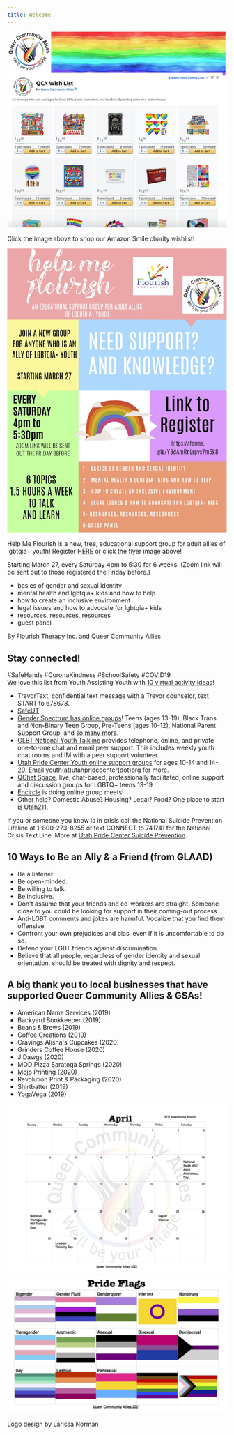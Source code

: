 ```yaml
---
title: Welcome
--- 
```


[![shop our wishlist](files/qcawishsmile.jpg)](https://smile.amazon.com/hz/charitylist/ls/MX3B3PFF8BI8/ref=smi_ext_lnk_lcl_cl)

Click the image above to shop our Amazon Smile charity wishlist! 

[![coming up](files/HelpMeFlourishFlyercommunity.jpg)](https://docs.google.com/forms/d/e/1FAIpQLSem6-yuoExuTiQo0WEKfHdZItBnRhj_odWUhD0gFuNr10lvTQ/viewform)

Help Me Flourish is a new, free, educational support group for adult allies of lgbtqia+ youth! Register [HERE](https://docs.google.com/forms/d/e/1FAIpQLSem6-yuoExuTiQo0WEKfHdZItBnRhj_odWUhD0gFuNr10lvTQ/viewform) or click the flyer image above! 

Starting March 27, every Saturday 4pm to 5:30 for 6 weeks. (Zoom link will be sent out to those registered the Friday before.)

- basics of gender and sexual identity
- mental health and lgbtqia+ kids and how to help
- how to create an inclusive environment
- legal issues and how to advocate for lgbtqia+ kids
- resources, resources, resources
- guest panel 

By Flourish Therapy Inc. and Queer Community Allies
 
## Stay connected! 

#SafeHands #CoronaKindness #SchoolSafety #COVID19  
We love this list from Youth Assisting Youth with [10 virtual activity ideas](https://youthassistingyouth.com/10-virtual-activities-kids-mentors-covid-19/)! 

- TrevorText, confidential text message with a Trevor counselor, text START to 678678. 
- [SafeUT](https://safeut.med.utah.edu)  
- [Gender Spectrum has online groups](https://www.genderspectrum.org/articles/gender-spectrum-groups)! Teens (ages 13-19), Black Trans and Non-Binary Teen Group, Pre-Teens (ages 10-12), National Parent Support Group, and [so many more](https://www.genderspectrum.org/articles/blog-covid-resources). 
- [GLBT National Youth Talkline](https://www.glbtonline.org) provides telephone, online, and private one-to-one chat and email peer support. This includes weekly youth chat rooms and IM with a peer support volunteer. 
- [Utah Pride Center Youth online support groups](https://utahpridecenter.org/programs/youth-family-programs/) for ages 10-14 and 14-20. Email youth(at)utahpridecenter(dot)org for more.  
- [QChat Space](https://www.lgbtcenters.org/Q-Chat-Space), live, chat-based, professionally facilitated, online support and discussion groups for LGBTQ+ teens 13-19
- [Encircle](https://encircletogether.org) is doing online group meets!  
- Other help? Domestic Abuse? Housing? Legal? Food? One place to start is [Utah211](https://211utah.org). 

If you or someone you know is in crisis call the National Suicide Prevention Lifeline at 1-800-273-8255 or text CONNECT to 741741 for the National Crisis Text Line. More at [Utah Pride Center Suicide Prevention](https://utahpridecenter.org/prevention). 

## 10 Ways to Be an Ally & a Friend (from GLAAD)  

- Be a listener.
- Be open-minded.
- Be willing to talk.
- Be inclusive.
- Don't assume that your friends and co-workers are straight. Someone close to you could be looking for support in their coming-out process. 
- Anti-LGBT comments and jokes are harmful. Vocalize that you find them offensive.
- Confront your own prejudices and bias, even if it is uncomfortable to do so.
- Defend your LGBT friends against discrimination.
- Believe that all people, regardless of gender identity and sexual orientation, should be treated with dignity and respect.


## A big thank you to local businesses that have supported Queer Community Allies & GSAs! 

- American Name Services (2019)
- Backyard Bookkeeper (2019)
- Beans & Brews (2019)
- Coffee Creations (2019)
- Cravings Alisha's Cupcakes (2020)
- Grinders Coffee House (2020) 
- J Dawgs (2020)
- MOD Pizza Saratoga Springs (2020)
- Mojo Printing (2020)
- Revolution Print & Packaging (2020) 
- Shirtbatter (2019)
- YogaVega (2019) 


![this month's calendar](/files/calApril.jpg) 
![a pride community](/files/Prideflagslist.jpg)

Logo design by Larissa Norman
